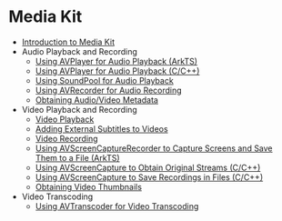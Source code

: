 # Media Kit

- [Introduction to Media Kit](media-kit-intro.md)
- Audio Playback and Recording
  - [Using AVPlayer for Audio Playback (ArkTS)](using-avplayer-for-playback.md)
  - [Using AVPlayer for Audio Playback (C/C++)](using-ndk-avplayer-for-playerback.md)
  - [Using SoundPool for Audio Playback](using-soundpool-for-playback.md)
  - [Using AVRecorder for Audio Recording](using-avrecorder-for-recording.md)
  - [Obtaining Audio/Video Metadata](avmetadataextractor.md)
- Video Playback and Recording
  - [Video Playback](video-playback.md)
  - [Adding External Subtitles to Videos](video-subtitle.md)
  - [Video Recording](video-recording.md)
  - [Using AVScreenCaptureRecorder to Capture Screens and Save Them to a File (ArkTS)](using-avscreencapture-ArkTs.md)
  - [Using AVScreenCapture to Obtain Original Streams (C/C++)](using-avscreencapture-for-buffer.md)
  - [Using AVScreenCapture to Save Recordings in Files (C/C++)](using-avscreencapture-for-file.md)
  - [Obtaining Video Thumbnails](avimagegenerator.md)
- Video Transcoding
  - [Using AVTranscoder for Video Transcoding](using-avtranscoder-for-transcodering.md)
